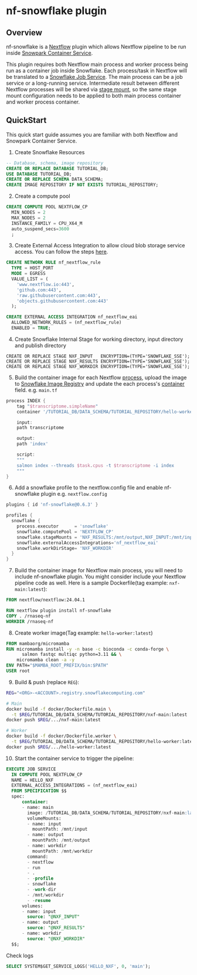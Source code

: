 # nf-snowflake plugin

## Overview 
nf-snowflake is a [Nextflow](https://www.nextflow.io/docs/latest/overview.html) plugin which allows Nextflow pipeline to be run inside [Snowpark Container Service](https://docs.snowflake.com/en/developer-guide/snowpark-container-services/overview).

This plugin requires both Nextflow main process and worker process being run as a container job inside Snowflake. Each process/task in Nextflow will be translated to a [Snowflake Job Service](https://docs.snowflake.com/en/sql-reference/sql/execute-job-service). The main process can be a job service or a long-running service. Intermediate result between different Nextflow processes will be shared via [stage mount](https://docs.snowflake.com/en/developer-guide/snowpark-container-services/snowflake-stage-volume), so the same stage mount configuration needs to be applied to both main process container and worker process container.

## QuickStart

This quick start guide assumes you are familiar with both Nextflow and Snowpark Container Service.

1. Create Snowflake Resources
```sql
-- Database, schema, image repository
CREATE OR REPLACE DATABASE TUTORIAL_DB;
USE DATABASE TUTORIAL_DB;
CREATE OR REPLACE SCHEMA DATA_SCHEMA;
CREATE IMAGE REPOSITORY IF NOT EXISTS TUTORIAL_REPOSITORY;
```

2. Create a compute pool
```sql
CREATE COMPUTE POOL NEXTFLOW_CP
  MIN_NODES = 2
  MAX_NODES = 2
  INSTANCE_FAMILY = CPU_X64_M
  auto_suspend_secs=3600
  ;
```

3. Create External Access Integration to allow cloud blob storage service access. You can follow the steps [here](https://docs.snowflake.com/en/developer-guide/snowpark-container-services/additional-considerations-services-jobs#network-egress).
```sql
CREATE NETWORK RULE nf_nextflow_rule
  TYPE = HOST_PORT
  MODE = EGRESS
  VALUE_LIST = (
    'www.nextflow.io:443',
    'github.com:443',
    'raw.githubusercontent.com:443',
    'objects.githubusercontent.com:443'
  );

CREATE EXTERNAL ACCESS INTEGRATION nf_nextflow_eai
  ALLOWED_NETWORK_RULES = (nf_nextflow_rule)
  ENABLED = TRUE;
```

4. Create Snowflake Internal Stage for working directory, input directory and publish directory
```
CREATE OR REPLACE STAGE NXF_INPUT   ENCRYPTION=(TYPE='SNOWFLAKE_SSE');
CREATE OR REPLACE STAGE NXF_RESULTS ENCRYPTION=(TYPE='SNOWFLAKE_SSE');
CREATE OR REPLACE STAGE NXF_WORKDIR ENCRYPTION=(TYPE='SNOWFLAKE_SSE');
```

5. Build the container image for each Nextflow [process](https://www.nextflow.io/docs/latest/process.html), upload the image to [Snowflake Image Registry](https://docs.snowflake.com/en/developer-guide/snowpark-container-services/working-with-registry-repository) and update the each process's [container](https://www.nextflow.io/docs/latest/reference/process.html#process-container) field.
e.g.
`main.tf`
```groovy
process INDEX {
    tag "$transcriptome.simpleName"
    container '/TUTORIAL_DB/DATA_SCHEMA/TUTORIAL_REPOSITORY/hello-worker:1.0'

    input:
    path transcriptome

    output:
    path 'index'

    script:
    """
    salmon index --threads $task.cpus -t $transcriptome -i index
    """
}
```

6. Add a snowflake profile to the nextflow.config file and enable nf-snowflake plugin e.g.
`nextflow.config`
```groovy
plugins { id 'nf-snowflake@0.6.3' }

profiles {
  snowflake {
    process.executor      = 'snowflake'
    snowflake.computePool = 'NEXTFLOW_CP'
    snowflake.stageMounts = 'NXF_RESULTS:/mnt/output,NXF_INPUT:/mnt/input'
    snowflake.externalAccessIntegrations='nf_nextflow_eai'
    snowflake.workDirStage= 'NXF_WORKDIR'
  }
}
```
7. Build the container image for Nextflow main process, you will need to include nf-snowflake plugin. You might consider include your Nextflow pipeline code as well. Here is a sample Dockerfile(tag example: `nxf-main:latest`):
```dockerfile
FROM nextflow/nextflow:24.04.1

RUN nextflow plugin install nf-snowflake
COPY . /rnaseq-nf
WORKDIR /rnaseq-nf
```


8. Create worker image(Tag example: `hello-worker:latest`)
```dockerfile
FROM mambaorg/micromamba
RUN micromamba install -y -n base -c bioconda -c conda-forge \
      salmon fastqc multiqc python=3.11 && \
    micromamba clean -a -y
ENV PATH="$MAMBA_ROOT_PREFIX/bin:$PATH"
USER root
```

9. Build & push (replace `REG`):
```bash
REG="<ORG>-<ACCOUNT>.registry.snowflakecomputing.com"

# Main
docker build -f docker/Dockerfile.main \
  -t $REG/TUTORIAL_DB/DATA_SCHEMA/TUTORIAL_REPOSITORY/nxf-main:latest .
docker push $REG/.../nxf-main:latest

# Worker
docker build -f docker/Dockerfile.worker \
  -t $REG/TUTORIAL_DB/DATA_SCHEMA/TUTORIAL_REPOSITORY/hello-worker:latest .
docker push $REG/.../hello-worker:latest
```

10. Start the container service to trigger the pipeline:
```sql
EXECUTE JOB SERVICE
  IN COMPUTE POOL NEXTFLOW_CP
  NAME = HELLO_NXF
  EXTERNAL_ACCESS_INTEGRATIONS = (nf_nextflow_eai)
  FROM SPECIFICATION $$
  spec:
      container:
      - name: main
        image: /TUTORIAL_DB/DATA_SCHEMA/TUTORIAL_REPOSITORY/nxf-main:latest
        volumeMounts:
        - name: input
          mountPath: /mnt/input
        - name: output
          mountPath: /mnt/output
        - name: workdir
          mountPath: /mnt/workdir
        command:
        - nextflow
        - run
        - .
        - -profile
        - snowflake
        - -work-dir
        - /mnt/workdir
        - -resume
      volumes:
      - name: input
        source: "@NXF_INPUT"
      - name: output
        source: "@NXF_RESULTS"
      - name: workdir
        source: "@NXF_WORKDIR"
  $$;
```

Check logs
```sql
SELECT SYSTEM$GET_SERVICE_LOGS('HELLO_NXF', 0, 'main');
```
